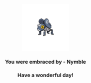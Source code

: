 <p align="center">
    <img src="https://raw.githubusercontent.com/PokeAPI/sprites/master/sprites/pokemon/919.png" width="150" height="150">
</p>
<h3 align="center">You were embraced by - <b>Nymble</b></h3>
<h3 align="center">Have a wonderful day!</h3>
